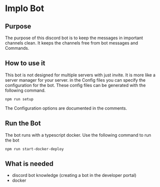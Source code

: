 # Implo Bot

## Purpose
The purpose of this discord bot is to keep the messages in important channels clean. It keeps the channels free from
 bot messages and Commands.
 
## How to use it 
This bot is not designed for multiple servers with just invite. It is more like a server manager for your server. in
the Config files you can specify the configuration for the bot. These config files can be generated with the
following command.

```shell script
npm run setup
```

The Configuration options are documented in the comments.

## Run the Bot
The bot runs with a typescript docker. Use the following command to run the bot

```shell script
npm run start-docker-deploy
```

## What is needed

- discord bot knowledge (creating a bot in the developer portal)
- docker
